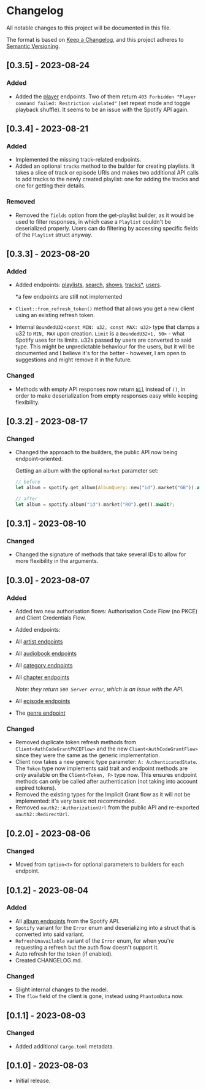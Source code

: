 # Changelog

All notable changes to this project will be documented in this file.

The format is based on [Keep a Changelog](https://keepachangelog.com/en/1.0.0/),
and this project adheres to [Semantic Versioning](https://semver.org/spec/v2.0.0.html).

## [0.3.5] - 2023-08-24

### Added

- Added the [player](https://developer.spotify.com/documentation/web-api/reference/get-information-about-the-users-current-playback) endpoints.
Two of them return `403 Forbidden "Player command failed: Restriction violated"` (set repeat mode and toggle playback shuffle).
It seems to be an issue with the Spotify API again.

## [0.3.4] - 2023-08-21

### Added

- Implemented the missing track-related endpoints.
- Added an optional `tracks` method to the builder for creating playlists. It takes a slice of track or episode URIs and makes two additional API calls
to add tracks to the newly created playlist: one for adding the tracks and one for getting their details.

### Removed

- Removed the `fields` option from the get-playlist builder, as it would be used to filter responses, in which case a `Playlist` couldn't be deserialized
properly. Users can do filtering by accessing specific fields of the `Playlist` struct anyway.


## [0.3.3] - 2023-08-20

### Added

- Added endpoints: [playlists](https://developer.spotify.com/documentation/web-api/reference/get-playlist),
  [search](https://developer.spotify.com/documentation/web-api/reference/search),
  [shows](https://developer.spotify.com/documentation/web-api/reference/get-a-show),
  [tracks*](https://developer.spotify.com/documentation/web-api/reference/get-track),
  [users](https://developer.spotify.com/documentation/web-api/reference/get-current-users-profile).
  
   *a few endpoints are still not implemented
- `Client::from_refresh_token()` method that allows you get a new client using an existing refresh token.
- Internal `BoundedU32<const MIN: u32, const MAX: u32>` type that clamps a u32 to `MIN, MAX` upon creation. `Limit` is a `BoundedU32<1, 50>` -
  what Spotify uses for its limits. u32s passed by users are converted to said type. This might be unpredictable behaviour for the users,
  but it will be documented and I believe it's for the better - however, I am open to suggestions and might remove it in the future.

### Changed

- Methods with empty API responses now return [`Nil`](https://docs.rs/spotify-rs/latest/spotify_rs/struct.Nil.html) instead of `()`, in order to make deserialization from empty responses easy while keeping flexibility.

## [0.3.2] - 2023-08-17

### Changed

- Changed the approach to the builders, the public API now being endpoint-oriented.

  Getting an album with the optional `market` parameter set:
  ```rs
  // before
  let album = spotify.get_album(AlbumQuery::new("id").market("GB")).await?;

  // after
  let album = spotify.album("id").market("RO").get().await?;
  ```


## [0.3.1] - 2023-08-10

### Changed

- Changed the signature of methods that take several IDs to allow for more flexibility in the arguments.

## [0.3.0] - 2023-08-07

### Added

- Added two new authorisation flows: Authorisation Code Flow (no PKCE) and Client Credentials Flow.
- Added endpoints:
- All [artist endpoints](https://developer.spotify.com/documentation/web-api/reference/get-an-artist)
- All [audiobook endpoints](https://developer.spotify.com/documentation/web-api/reference/get-an-audiobook)
- All [category endpoints](https://developer.spotify.com/documentation/web-api/reference/get-categories)
- All [chapter endpoints](https://developer.spotify.com/documentation/web-api/reference/get-a-chapter)
      
    *Note: they return `500 Server error`, which is an issue with the API.*
- All [episode endpoints](https://developer.spotify.com/documentation/web-api/reference/get-an-episode)
- The [genre endpoint](https://developer.spotify.com/documentation/web-api/reference/get-recommendation-genres)

### Changed

- Removed duplicate token refresh methods from `Client<AuthCodeGrantPKCEFlow>` and the new `Client<AuthCodeGrantFlow>` since they were the same as the generic implementation.
- Client now takes a new generic type parameter: `A: AuthenticatedState`. The `Token` type now implements said trait and endpoint methods are *only* available on the `Client<Token, F>` type now. This ensures endpoint methods can only be called after authentication (not taking into account expired tokens).
- Removed the existing types for the Implicit Grant flow as it will not be implemented: it's very basic not recommended.
- Removed `oauth2::AuthorizationUrl` from the public API and re-exported `oauth2::RedirectUrl`.

## [0.2.0] - 2023-08-06

### Changed

- Moved from `Option<T>` for optional parameters to builders for each endpoint.

## [0.1.2] - 2023-08-04

### Added

- All [album endpoints](https://developer.spotify.com/documentation/web-api/reference/get-an-album) from the Spotify API.
- `Spotify` variant for the `Error` enum and deserializing into a struct that is converted into said variant.
- `RefreshUnavailable` variant of the `Error` enum, for when you're requesting a refresh but the auth flow doesn't support it.
- Auto refresh for the token (if enabled).
- Created CHANGELOG.md.

### Changed

- Slight internal changes to the model.
- The `flow` field of the client is gone, instead using `PhantomData` now.

## [0.1.1] - 2023-08-03

### Changed

- Added additional `Cargo.toml` metadata.

## [0.1.0] - 2023-08-03

- Initial release.